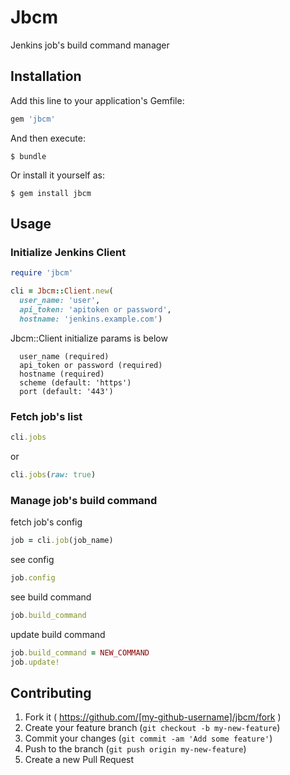 # Jbcm

Jenkins job's build command manager

## Installation

Add this line to your application's Gemfile:

```ruby
gem 'jbcm'
```

And then execute:

    $ bundle

Or install it yourself as:

    $ gem install jbcm

## Usage

### Initialize Jenkins Client

```ruby
require 'jbcm'

cli = Jbcm::Client.new(
  user_name: 'user',
  api_token: 'apitoken or password',
  hostname: 'jenkins.example.com')
```

Jbcm::Client initialize params is below

```
  user_name (required)
  api_token or password (required)
  hostname (required)
  scheme (default: 'https')
  port (default: '443')
```

### Fetch job's list

```ruby
cli.jobs
```

or

```ruby
cli.jobs(raw: true)
```

### Manage job's build command

fetch job's config

```ruby
job = cli.job(job_name)
```

see config

```ruby
job.config
```

see build command

```ruby
job.build_command
```

update build command

```ruby
job.build_command = NEW_COMMAND
job.update!
```

## Contributing

1. Fork it ( https://github.com/[my-github-username]/jbcm/fork )
2. Create your feature branch (`git checkout -b my-new-feature`)
3. Commit your changes (`git commit -am 'Add some feature'`)
4. Push to the branch (`git push origin my-new-feature`)
5. Create a new Pull Request
